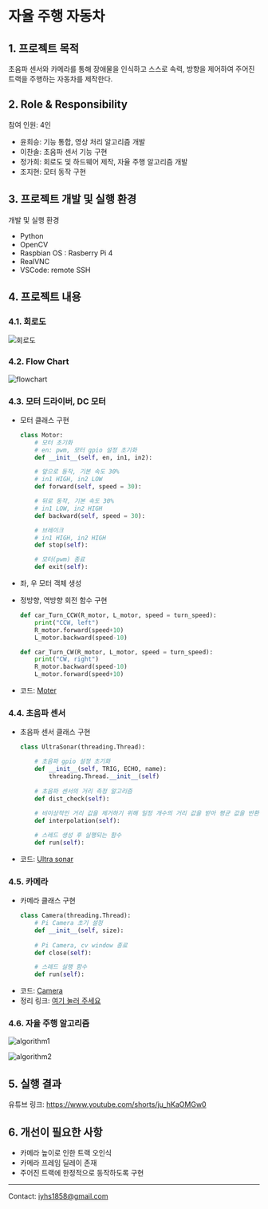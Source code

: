 # 자율 주행 자동차

## 1. 프로젝트 목적

초음파 센서와 카메라를 통해 장애물을 인식하고 스스로 속력, 방향을 제어하여 주어진 트랙을 주행하는 자동차를 제작한다.


## 2. Role & Responsibility

참여 인원: 4인
- 윤희승: 기능 통합, 영상 처리 알고리즘 개발
- 이찬솔: 초음파 센서 기능 구현
- 정가희: 회로도 및 하드웨어 제작, 자율 주행 알고리즘 개발
- 조지현: 모터 동작 구현

## 3. 프로젝트 개발 및 실행 환경

개발 및 실행 환경
- Python
- OpenCV
- Raspbian OS : Rasberry Pi 4
- RealVNC
- VSCode: remote SSH

## 4. 프로젝트 내용

### 4.1. 회로도

![회로도](./image/circuit.png)

### 4.2. Flow Chart

![flowchart](./image/flowchart.png)

### 4.3. 모터 드라이버, DC 모터

- 모터 클래스 구현
    ```python
    class Motor:
        # 모터 초기화
        # en: pwm, 모터 gpio 설정 초기화
        def __init__(self, en, in1, in2):

        # 앞으로 동작, 기본 속도 30%
        # in1 HIGH, in2 LOW
        def forward(self, speed = 30):

        # 뒤로 동작, 기본 속도 30%
        # in1 LOW, in2 HIGH
        def backward(self, speed = 30):

        # 브레이크
        # in1 HIGH, in2 HIGH
        def stop(self):

        # 모터(pwm) 종료
        def exit(self):
    ```

- 좌, 우 모터 객체 생성
- 정방향, 역방향 회전 함수 구현
    ```python
    def car_Turn_CCW(R_motor, L_motor, speed = turn_speed):
        print("CCW, left")
        R_motor.forward(speed+10)
        L_motor.backward(speed-10)
  
    def car_Turn_CW(R_motor, L_motor, speed = turn_speed):
        print("CW, right")
        R_motor.backward(speed-10)
        L_motor.forward(speed+10)
    ```

- 코드: [Moter](./motor.py)

### 4.4. 초음파 센서

- 초음파 센서 클래스 구현
    ```python
    class UltraSonar(threading.Thread):
    
        # 초음파 gpio 설정 초기화
        def __init__(self, TRIG, ECHO, name):
            threading.Thread.__init__(self)
        
        # 초음파 센서의 거리 측정 알고리즘
        def dist_check(self):
        
        # 비이상적인 거리 값을 제거하기 위해 일정 개수의 거리 값을 받아 평균 값을 반환
        def interpolation(self):

        # 스레드 생성 후 실행되는 함수
        def run(self):
    ```

- 코드: [Ultra sonar](./ultrasonar.py)

### 4.5. 카메라
- 카메라 클래스 구현
    ```python
    class Camera(threading.Thread):
        # Pi Camera 초기 설정 
        def __init__(self, size):
        
        # Pi Camera, cv window 종료
        def close(self):

        # 스레드 실행 함수
        def run(self):
    ```
- 코드: [Camera](./camera.py)
- 정리 링크: [여기 눌러 주세요](https://heeseungyoon.github.io/Autonomous-car-camera/)


### 4.6. 자율 주행 알고리즘

![algorithm1](./image/algorithm1.png)

![algorithm2](./image/algorithm2.png)

## 5. 실행 결과

유튜브 링크: <https://www.youtube.com/shorts/ju_hKaOMGw0>

## 6. 개선이 필요한 사항

- 카메라 높이로 인한 트랙 오인식
- 카메라 프레임 딜레이 존재
- 주어진 트랙에 한정적으로 동작하도록 구현

---
Contact: <iyhs1858@gmail.com>


